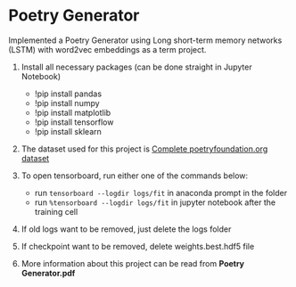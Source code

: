 # Poetry Generator
Implemented a Poetry Generator using Long short-term memory networks (LSTM) with word2vec embeddings as a term project.

1. Install all necessary packages (can be done straight in Jupyter Notebook)
	* !pip install pandas
	* !pip install numpy
	* !pip install matplotlib
	* !pip install tensorflow
	* !pip install sklearn

2. The dataset used for this project is [Complete poetryfoundation.org dataset](https://www.kaggle.com/johnhallman/complete-poetryfoundationorg-dataset)
2. To open tensorboard, run either one of the commands below:
	* run `tensorboard --logdir logs/fit` in anaconda prompt in the folder
	* run `%tensorboard --logdir logs/fit` in jupyter notebook after the training cell
4. If old logs want to be removed, just delete the logs folder
5. If checkpoint want to be removed, delete weights.best.hdf5 file
6. More information about this project can be read from **Poetry Generator.pdf**
